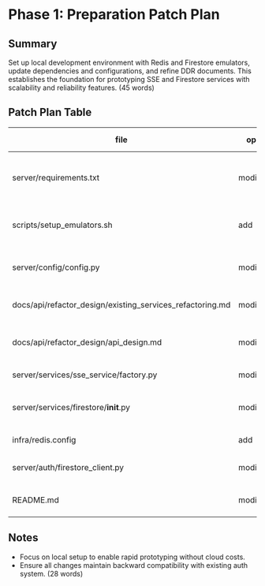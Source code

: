 # Phase 1: Preparation Patch Plan

## Summary
Set up local development environment with Redis and Firestore emulators, update dependencies and configurations, and refine DDR documents. This establishes the foundation for prototyping SSE and Firestore services with scalability and reliability features. (45 words)

## Patch Plan Table

| file | op | functions/APIs | tests | perf/mem budget | risk |
|------|----|----------------|-------|-----------------|------|
| server/requirements.txt | modify | Add 'redis' and 'google-cloud-firestore' dependencies | N/A | N/A | Low - Dependency updates may require version checks |
| scripts/setup_emulators.sh | add | Bash script to launch local Redis server and Firestore emulator | N/A | Startup &lt;60s, Mem &lt;500MB | Medium - Local env variations may affect reliability |
| server/config/config.py | modify | Add config vars for emulator hosts/ports (e.g., EMULATOR_REDIS_URL) | N/A | Load time &lt;5ms | Low - Simple config extension |
| docs/api/refactor_design/existing_services_refactoring.md | modify | Refine Decisions table and Multi-Phase Plan based on reviews | N/A | N/A | Low - Doc updates only |
| docs/api/refactor_design/api_design.md | modify | Update Decisions and Top-7 Risks with refinements | N/A | N/A | Low - Potential for minor inconsistencies if not reviewed |
| server/services/sse_service/factory.py | modify | Add factory option for local Redis backend | N/A | Init &lt;20ms | Low - Extends existing factory |
| server/services/firestore/__init__.py | modify | Add emulator mode initialization | N/A | Init &lt;50ms, Mem &lt;10MB | Medium - Affects data access patterns |
| infra/redis.config | add | Configuration file for local Redis settings | N/A | N/A | Low - Basic config file |
| server/auth/firestore_client.py | modify | Support for Firestore emulator connection | N/A | Connect &lt;100ms | Medium - Critical for auth isolation |
| README.md | modify | Update setup instructions with emulator guide | N/A | N/A | Low - Documentation enhancement |

## Notes
- Focus on local setup to enable rapid prototyping without cloud costs.
- Ensure all changes maintain backward compatibility with existing auth system. (28 words)

